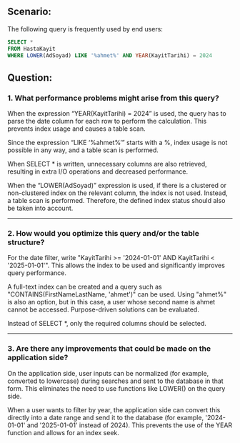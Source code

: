 ## Scenario:

The following query is frequently used by end users:

```sql
SELECT *
FROM HastaKayit
WHERE LOWER(AdSoyad) LIKE '%ahmet%' AND YEAR(KayitTarihi) = 2024
```

## Question:

### 1. What performance problems might arise from this query?

When the expression “YEAR(KayitTarihi) = 2024” is used, the query has to parse the date column for each row to perform the calculation. This prevents index usage and causes a table scan.

Since the expression “LIKE ‘%ahmet%’” starts with a %, index usage is not possible in any way, and a table scan is performed.

When SELECT \* is written, unnecessary columns are also retrieved, resulting in extra I/O operations and decreased performance.

When the “LOWER(AdSoyad)” expression is used, if there is a clustered or non-clustered index on the relevant column, the index is not used. Instead, a table scan is performed. Therefore, the defined index status should also be taken into account.

---

### 2. How would you optimize this query and/or the table structure?

For the date filter, write "KayitTarihi >= '2024-01-01' AND KayitTarihi < '2025-01-01'". This allows the index to be used and significantly improves query performance.

A full-text index can be created and a query such as "CONTAINS(FirstNameLastName, 'ahmet')" can be used. Using "ahmet%" is also an option, but in this case, a user whose second name is ahmet cannot be accessed. Purpose-driven solutions can be evaluated.

Instead of SELECT \*, only the required columns should be selected.

---

### 3. Are there any improvements that could be made on the application side?

On the application side, user inputs can be normalized (for example, converted to lowercase) during searches and sent to the database in that form. This eliminates the need to use functions like LOWER() on the query side.

When a user wants to filter by year, the application side can convert this directly into a date range and send it to the database (for example, '2024-01-01' and '2025-01-01' instead of 2024). This prevents the use of the YEAR function and allows for an index seek.
